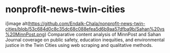 # nonprofit-news-twin-cities
i[image alt(https://github.com/Endalk-Chala/nonprofit-news-twin-cities/blob/53c684d0c8c35dc68c088efea5d6b9aa57dfba9b/Sahan%20vs%20MinnPost.png)
Comparative content analysis of MinnPost and Sahan Journal coverage on public safety, education inequities, and environmental justice in the Twin Cities using web scraping and qualitative methods.
